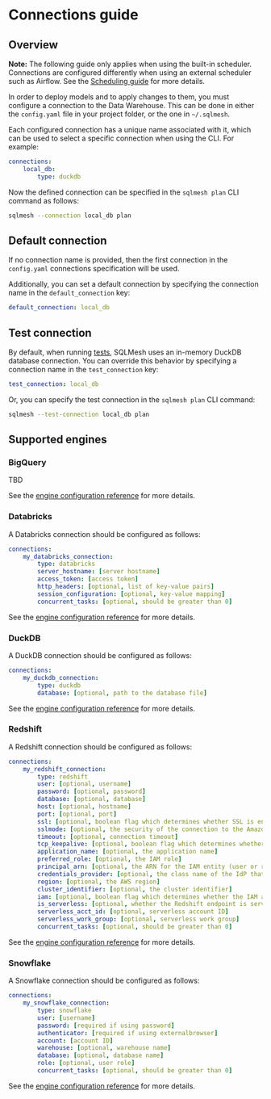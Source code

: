 # Connections guide

## Overview

**Note:** The following guide only applies when using the built-in scheduler. Connections are configured differently when using an external scheduler such as Airflow. See the [Scheduling guide](scheduling.md) for more details.

In order to deploy models and to apply changes to them, you must configure a connection to the Data Warehouse. This can be done in either the `config.yaml` file in your project folder, or the one in `~/.sqlmesh`.

Each configured connection has a unique name associated with it, which can be used to select a specific connection when using the CLI. For example:
```yaml linenums="1"
connections:
    local_db:
        type: duckdb
```

Now the defined connection can be specified in the `sqlmesh plan` CLI command as follows:
```bash
sqlmesh --connection local_db plan
```

## Default connection
If no connection name is provided, then the first connection in the `config.yaml` connections specification will be used.

Additionally, you can set a default connection by specifying the connection name in the `default_connection` key:
```yaml linenums="1"
default_connection: local_db
```

## Test connection
By default, when running [tests](../concepts/tests.md), SQLMesh uses an in-memory DuckDB database connection. You can override this behavior by specifying a connection name in the `test_connection` key:
```yaml linenums="1"
test_connection: local_db
```
Or, you can specify the test connection in the `sqlmesh plan` CLI command:
```bash
sqlmesh --test-connection local_db plan
```

## Supported engines

### BigQuery
TBD

See the [engine configuration reference](../integrations/engines.md#bigquery---localbuilt-in-scheduler) for more details.

### Databricks

A Databricks connection should be configured as follows:
```yaml linenums="1"
connections:
    my_databricks_connection:
        type: databricks
        server_hostname: [server hostname]
        access_token: [access token]
        http_headers: [optional, list of key-value pairs]
        session_configuration: [optional, key-value mapping]
        concurrent_tasks: [optional, should be greater than 0]
```

See the [engine configuration reference](../integrations/engines.md#databricks---localbuilt-in-scheduler) for more details.

### DuckDB

A DuckDB connection should be configured as follows:
```yaml linenums="1"
connections:
    my_duckdb_connection:
        type: duckdb
        database: [optional, path to the database file]
```

See the [engine configuration reference](../reference/configuration.md#duckdb) for more details.

### Redshift

A Redshift connection should be configured as follows:
```yaml linenums="1"
connections:
    my_redshift_connection:
        type: redshift
        user: [optional, username]
        password: [optional, password]
        database: [optional, database]
        host: [optional, hostname]
        port: [optional, port]
        ssl: [optional, boolean flag which determines whether SSL is enabled]
        sslmode: [optional, the security of the connection to the Amazon Redshift cluster]
        timeout: [optional, connection timeout]
        tcp_keepalive: [optional, boolean flag which determines whether to use TCP Keepalives]
        application_name: [optional, the application name]
        preferred_role: [optional, the IAM role]
        principal_arn: [optional, the ARN for the IAM entity (user or role)]
        credentials_provider: [optional, the class name of the IdP that will be used for authentication]
        region: [optional, the AWS region]
        cluster_identifier: [optional, the cluster identifier]
        iam: [optional, boolean flag which determines whether the IAM authentication should be used]
        is_serverless: [optional, whether the Redshift endpoint is serverless or provisional]
        serverless_acct_id: [optional, serverless account ID]
        serverless_work_group: [optional, serverless work group]
        concurrent_tasks: [optional, should be greater than 0]
```

See the [engine configuration reference](../integrations/engines.md#redshift---localbuilt-in-scheduler) for more details.

### Snowflake

A Snowflake connection should be configured as follows:
```yaml linenums="1"
connections:
    my_snowflake_connection:
        type: snowflake
        user: [username]
        password: [required if using password]
        authenticator: [required if using externalbrowser]
        account: [account ID]
        warehouse: [optional, warehouse name]
        database: [optional, database name]
        role: [optional, user role]
        concurrent_tasks: [optional, should be greater than 0]
```

See the [engine configuration reference](../integrations/engines.md#snowflake---localbuilt-in-scheduler) for more details.
